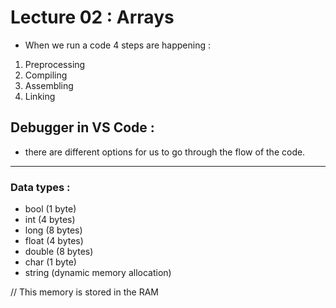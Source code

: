 # Lecture 02 : Arrays 

- When we run a code 4 steps are happening :
1. Preprocessing
2. Compiling 
3. Assembling
4. Linking

## Debugger in VS Code :
- there are different options for us to go through the flow of the code.

---

### Data types :
- bool (1 byte)
- int (4 bytes)
- long (8 bytes)
- float (4 bytes)
- double (8 bytes)
- char (1 byte)
- string (dynamic memory allocation)

// This memory is stored in the RAM 